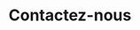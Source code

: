 ---
menu: "contact us"
title: "Contactez-nous"
subtitle: ""
categorie : "contact"
message: "Parlez nous de votre projet"
misc: ""
lang: "fr"
send: "envoyer"
firstname: "Prénom"
lastname: "Nom"
mail: "Courriel"
---